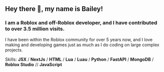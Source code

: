 ## Hey there 👋, my name is Bailey!
### I am a Roblox and off-Roblox developer, and I have contributed to over 3.5 million visits.

I have been within the Roblox community for over 5 years now, and I love making and developing games just as much as I do coding on large complex projects. 

Skills: **JSX** / **NextJs** / **HTML** / **Lua** / **Luau** / **Python** / **FastAPI** / **MongoDB** / **Roblox Studio** // **JavaScript**
